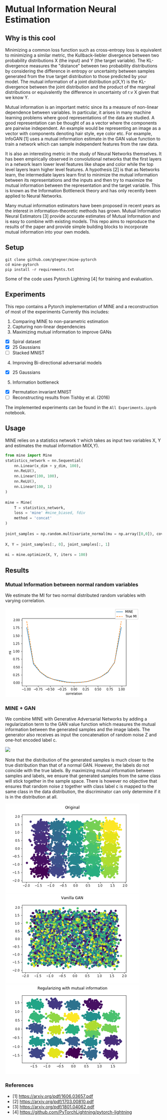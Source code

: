 # Mutual Information Neural Estimation

## Why is this cool

Minimizing a common loss function such as cross-entropy loss is equivalent to minimizing a similar metric, the Kullback-liebler divergence between two probability distributions X (the input) and Y (the target variable). The KL-divergence measures the "distance" between two probability distributions by considering the difference in entropy or uncertainty between samples generated from the true target distribution to those predicted by your model.
The mutual information of a joint distribution p(X,Y) is the KL-divergence between the joint distribution and the product of the marginal distributions or equivalently the difference in uncertainty of r.v X given that we know Y.

Mutual information is an important metric since its a measure of non-linear dependence between variables. In particular, it arises in many machine learning problems where good representations of the data are studied. A good representation can be thought of as a vector where the components are pairwise independent. An example would be representing an image as a vector with components denoting hair style, eye color etc. For example, InfoGAN [1] uses a mutual information estimate in the GAN value function to train a network which can sample independent features from the raw data.

It is also an interesting metric in the study of Neural Networks themselves. It has been empirically observed in convolutional networks that the first layers in a network learn lower level features like shape and color while the top level layers learn higher level features. A hypothesis [2] is that as Networks learn, the intermediate layers learn first to minimize the mutual information between its representations and the inputs and then try to maximize the mutual information between the representation and the target variable. This is known as the Information Bottleneck theory and has only recently been applied to Neural Networks. 

Many mutual information estimators have been proposed in recent years as the interest in information-theoretic methods has grown. Mutual Information Neural Estimators [3] provide accurate estimates of Mutual Information and is easy to combine with existing models. This repo aims to reproduce the results of the paper and provide simple building blocks to incorporate mutual information into your own models. 

## Setup

```
git clone github.com/gtegner/mine-pytorch
cd mine-pytorch
pip install -r requirements.txt
```

Some of the code uses Pytorch Lightning [4] for training and evaluation. 

## Experiments

This repo contains a Pytorch implementation of MINE and a reconstruction of most of the experiments
Currently this includes:

1. Comparing MINE to non-parametric estimation
2. Capturing non-linear dependencies
3. Maximizing mutual information to improve GANs

- [x] Spiral dataset
- [x] 25 Gaussians
- [ ] Stacked MNIST

4. Improving Bi-directional adversarial models

- [x] 25 Gaussians

5. Information bottleneck

- [x] Permutation invariant MNIST
- [ ] Reconstructing results from Tishby et al. (2016)

The implemented experiments can be found in the `All Experiments.ipynb` notebook. 

## Usage

MINE relies on a statistics network `T` which takes as input two variables X, Y and estimates the mutual information MI(X,Y).

```python
from mine import Mine
statistics_network = nn.Sequential(
    nn.Linear(x_dim + y_dim, 100),
    nn.ReLU(),
    nn.Linear(100, 100),
    nn.ReLU(),
    nn.Linear(100, 1)
)

mine = Mine(
    T = statistics_network,
    loss = 'mine' #mine_biased, fdiv
    method = 'concat'
)

joint_samples = np.random.multivariate_normal(mu = np.array([0,0]), cov = np.array([[1, 0.2], [0.2, 1]]))

X, Y = joint_samples[:, 0], joint_samples[:, 1]

mi = mine.optimize(X, Y, iters = 100)
```

## Results
### Mutual Information between normal random variables
We estimate the MI for two normal distributed random variables with varying correlation. 

![MI](figures/mi_estimation.png)

### MINE + GAN
We combine MINE with Generative Adversarial Networks by adding a regularization term to the GAN value function which measures the mutual information between the generated samples and the image labels.
The generator also receives as input the concatenation of random noise Z and one-hot encoded label c. 

<img src="https://render.githubusercontent.com/render/math?math=min_G max_D V(D,G) = E_{P_X}[D(X)] %2B E_{P_Z}[\log(1 - D(G(Z))] - \beta I(G([\varepsilon, c]);c)">

Note that the distribution of the generated samples is much closer to the true distribution than that of a normal GAN. However, the labels do not coincide with the true labels. By maximizing mutual information between
samples and labels, we ensure that generated samples from the same class will stick together in the sample space. There is however no objective that ensures that random noise z together with class label c is mapped to the same class in the data distribution, the discriminator can only determine if it is in the distribution at all. 

![25 Gaussians](figures/25gaussians.png)
![25 Gaussians](figures/25gaussians_gan.png)
![25 Gaussians](figures/25gaussians_mine.png)


### References
- [1] https://arxiv.org/pdf/1606.03657.pdf
- [2] https://arxiv.org/pdf/1703.00810.pdf
- [3] https://arxiv.org/pdf/1801.04062.pdf
- [4] https://github.com/PyTorchLightning/pytorch-lightning


